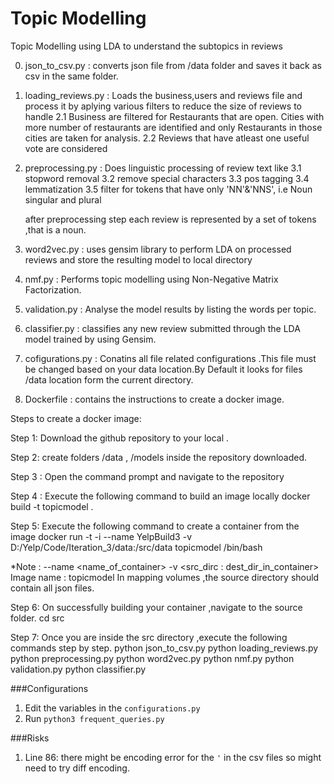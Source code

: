 # Topic Modelling
Topic Modelling using LDA to understand the subtopics in reviews

0. json_to_csv.py : converts json file from /data folder and saves it back as csv in the same folder.

1. loading_reviews.py : Loads the business,users and reviews file and process it by aplying various filters to reduce the size of reviews to handle
   2.1 Business are filtered for Restaurants that are open. Cities with more number of restaurants are identified and only Restaurants in those cities are taken for analysis.
   2.2 Reviews that have atleast one useful vote are considered

2. preprocessing.py : Does linguistic processing of review text like 
   3.1 stopword removal
   3.2 remove special characters
   3.3 pos tagging
   3.4 lemmatization
   3.5 filter for tokens that have only 'NN'&'NNS', i.e Noun singular and plural

   after preprocessing step each review is represented by a set of tokens ,that is a noun.

3. word2vec.py : uses gensim library to perform LDA on processed reviews and store the resulting model to local directory

4. nmf.py : Performs topic modelling using Non-Negative Matrix Factorization.

5. validation.py : Analyse the model results by listing the words per topic.

6. classifier.py : classifies any new review submitted through the LDA model trained by using Gensim.

7. cofigurations.py : Conatins all file related configurations .This file must be changed based on your data location.By Default it looks for files /data location form the current directory. 

7. Dockerfile : contains the instructions to create a docker image.

Steps to create a docker image:

Step 1: Download the github repository  to your local .

Step 2: create folders /data , /models inside the repository downloaded.

Step 3 : Open the command prompt and navigate to the repository 

Step 4 : Execute the following command to build an image locally
docker build -t topicmodel .

Step 5:  Execute the following command to create a container from the image
docker run -t -i --name YelpBuild3 -v D:/Yelp/Code/Iteration_3/data:/src/data topicmodel /bin/bash

*Note :
   --name <name_of_container>
    -v <src_dirc : dest_dir_in_container>
    Image name : topicmodel
    In mapping volumes ,the  source directory should contain all json files.
 
Step 6: On successfully building your container ,navigate to the source folder.
cd src

Step 7: Once you are inside the src directory ,execute the following commands step by step.
python json_to_csv.py
python loading_reviews.py
python preprocessing.py
python word2vec.py
python nmf.py
python validation.py
python classifier.py


###Configurations

1) Edit the variables in the `configurations.py` 
2) Run `python3 frequent_queries.py`

###Risks

1) Line 86: there might be encoding error for the `'` in the csv files so might need to try diff encoding.

